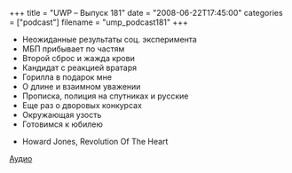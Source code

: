 +++
title = "UWP – Выпуск 181"
date = "2008-06-22T17:45:00"
categories = ["podcast"]
filename = "ump_podcast181"
+++


- Неожиданные результаты соц. эксперимента
- МБП прибывает по частям
- Второй сброс и жажда крови
- Кандидат с реакцией вратаря
- Горилла в подарок мне
- О длине и взаимном уважении
- Прописка, полиция на спутниках и русские
- Еще раз о дворовых конкурсах
- Окружающая узость
- Готовимся к юбилею


* Howard Jones, Revolution Of The Heart

[Аудио](https://podcast.umputun.com/media/ump_podcast181.mp3)
<audio src="https://podcast.umputun.com/media/ump_podcast181.mp3" preload="none">